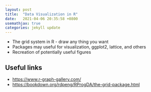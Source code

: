 ```yaml
---
layout: post
title:  "Data Visualization in R"
date:   2021-04-06 20:35:58 +0800
usemathjax: true
categories: jekyll update
---
```


- The grid system in R - draw any thing you want
- Packages may useful for visualization, ggplot2, lattice, and others
- Recreation of potentially useful figures



## Useful links
- <https://www.r-graph-gallery.com/>
- <https://bookdown.org/rdpeng/RProgDA/the-grid-package.html>

